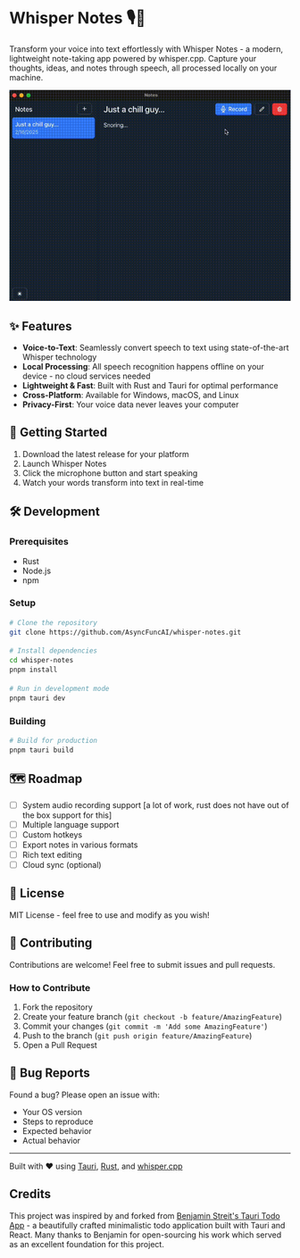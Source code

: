 # Whisper Notes 🎙️📝

Transform your voice into text effortlessly with Whisper Notes - a modern, lightweight note-taking app powered by whisper.cpp. Capture your thoughts, ideas, and notes through speech, all processed locally on your machine.

![Demo of Whisper Notes](demowhisper.gif)

## ✨ Features

- **Voice-to-Text**: Seamlessly convert speech to text using state-of-the-art Whisper technology
- **Local Processing**: All speech recognition happens offline on your device - no cloud services needed
- **Lightweight & Fast**: Built with Rust and Tauri for optimal performance
- **Cross-Platform**: Available for Windows, macOS, and Linux
- **Privacy-First**: Your voice data never leaves your computer

## 🚀 Getting Started

1. Download the latest release for your platform
2. Launch Whisper Notes
3. Click the microphone button and start speaking
4. Watch your words transform into text in real-time

## 🛠️ Development

### Prerequisites
- Rust
- Node.js
- npm

### Setup

```bash
# Clone the repository
git clone https://github.com/AsyncFuncAI/whisper-notes.git

# Install dependencies
cd whisper-notes
pnpm install

# Run in development mode
pnpm tauri dev
```

### Building

```bash
# Build for production
pnpm tauri build
```

## 🗺️ Roadmap

- [ ] System audio recording support [a lot of work, rust does not have out of the box support for this]
- [ ] Multiple language support
- [ ] Custom hotkeys
- [ ] Export notes in various formats
- [ ] Rich text editing
- [ ] Cloud sync (optional)

## 📝 License

MIT License - feel free to use and modify as you wish!

## 🤝 Contributing

Contributions are welcome! Feel free to submit issues and pull requests.

### How to Contribute

1. Fork the repository
2. Create your feature branch (`git checkout -b feature/AmazingFeature`)
3. Commit your changes (`git commit -m 'Add some AmazingFeature'`)
4. Push to the branch (`git push origin feature/AmazingFeature`)
5. Open a Pull Request

## 🐛 Bug Reports

Found a bug? Please open an issue with:
- Your OS version
- Steps to reproduce
- Expected behavior
- Actual behavior

---

Built with ❤️ using [Tauri](https://tauri.app), [Rust](https://www.rust-lang.org), and [whisper.cpp](https://github.com/ggerganov/whisper.cpp)

## Credits

This project was inspired by and forked from [Benjamin Streit's Tauri Todo App](https://github.com/mbenja/tauri-todo-app) - a beautifully crafted minimalistic todo application built with Tauri and React. Many thanks to Benjamin for open-sourcing his work which served as an excellent foundation for this project.